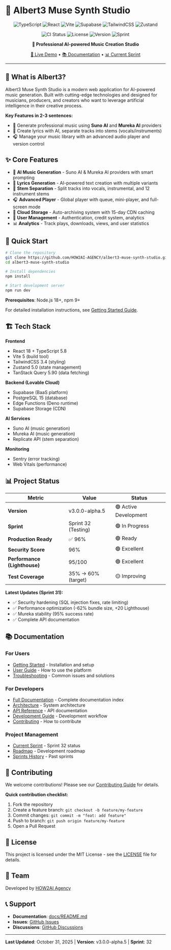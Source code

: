 # 🎵 Albert3 Muse Synth Studio

<div align="center">

![TypeScript](https://img.shields.io/badge/TypeScript-007ACC?style=for-the-badge&logo=typescript&logoColor=white)
![React](https://img.shields.io/badge/React-20232A?style=for-the-badge&logo=react&logoColor=61DAFB)
![Vite](https://img.shields.io/badge/Vite-646CFF?style=for-the-badge&logo=vite&logoColor=white)
![Supabase](https://img.shields.io/badge/Supabase-3ECF8E?style=for-the-badge&logo=supabase&logoColor=white)
![TailwindCSS](https://img.shields.io/badge/Tailwind_CSS-38B2AC?style=for-the-badge&logo=tailwind-css&logoColor=white)
![Zustand](https://img.shields.io/badge/Zustand-443E38?style=for-the-badge&logo=react&logoColor=white)

![CI Status](https://img.shields.io/github/actions/workflow/status/HOW2AI-AGENCY/albert3-muse-synth-studio/ci.yml?branch=main&style=for-the-badge&label=CI)
![License](https://img.shields.io/badge/License-MIT-blue.svg?style=for-the-badge)
![Version](https://img.shields.io/badge/version-3.0.0--alpha.5-blue?style=for-the-badge)
![Sprint](https://img.shields.io/badge/Sprint-32-green?style=for-the-badge)

**🎼 Professional AI-powered Music Creation Studio**

[🚀 Live Demo](https://albert3-muse-synth-studio.lovable.app) • [📚 Documentation](docs/README.md) • [📊 Current Sprint](project-management/current-sprint/README.md)

</div>

---

## 🎯 What is Albert3?

Albert3 Muse Synth Studio is a modern web application for AI-powered music generation. Built with cutting-edge technologies and designed for musicians, producers, and creators who want to leverage artificial intelligence in their creative process.

**Key Features in 2-3 sentences:**
- 🎼 Generate professional music using **Suno AI** and **Mureka AI** providers
- 📝 Create lyrics with AI, separate tracks into stems (vocals/instruments)
- 🎧 Manage your music library with an advanced audio player and version control

## ✨ Core Features

- 🎼 **AI Music Generation** - Suno AI & Mureka AI providers with smart prompting
- 📝 **Lyrics Generation** - AI-powered text creation with multiple variants
- 🎵 **Stem Separation** - Split tracks into vocals, instrumental, and 12 instrument stems
- 🎧 **Advanced Player** - Global player with queue, mini-player, and full-screen mode
- 💾 **Cloud Storage** - Auto-archiving system with 15-day CDN caching
- 👥 **User Management** - Authentication, credit system, analytics
- 📊 **Analytics** - Track plays, downloads, views, and user statistics

## 🚀 Quick Start

```bash
# Clone the repository
git clone https://github.com/HOW2AI-AGENCY/albert3-muse-synth-studio.git
cd albert3-muse-synth-studio

# Install dependencies
npm install

# Start development server
npm run dev
```

**Prerequisites**: Node.js 18+, npm 9+

For detailed installation instructions, see [Getting Started Guide](docs/getting-started/installation.md).

## 🏗️ Tech Stack

**Frontend**
- React 18 + TypeScript 5.8
- Vite 5 (build tool)
- TailwindCSS 3.4 (styling)
- Zustand 5.0 (state management)
- TanStack Query 5.90 (data fetching)

**Backend (Lovable Cloud)**
- Supabase (BaaS platform)
- PostgreSQL 15 (database)
- Edge Functions (Deno runtime)
- Supabase Storage (CDN)

**AI Services**
- Suno AI (music generation)
- Mureka AI (music generation)
- Replicate API (stem separation)

**Monitoring**
- Sentry (error tracking)
- Web Vitals (performance)

## 📊 Project Status

| Metric | Value | Status |
|--------|-------|--------|
| **Version** | v3.0.0-alpha.5 | 🟢 Active Development |
| **Sprint** | Sprint 32 (Testing) | 🟢 In Progress |
| **Production Ready** | ✅ 96% | 🟢 Ready |
| **Security Score** | 96% | 🟢 Excellent |
| **Performance (Lighthouse)** | 95/100 | 🟢 Excellent |
| **Test Coverage** | 35% → 60% (target) | 🟡 Improving |

**Latest Updates (Sprint 31):**
- ✅ Security hardening (SQL injection fixes, rate limiting)
- ✅ Performance optimization (-62% bundle size, +20 Lighthouse)
- ✅ Mureka stability (95% success rate)
- ✅ Complete API documentation

## 📚 Documentation

### For Users
- [Getting Started](docs/getting-started/installation.md) - Installation and setup
- [User Guide](docs/user-guide/README.md) - How to use the platform
- [Troubleshooting](docs/TROUBLESHOOTING.md) - Common issues and solutions

### For Developers
- [Full Documentation](docs/README.md) - Complete documentation index
- [Architecture](docs/architecture/overview.md) - System architecture
- [API Reference](docs/api/README.md) - API documentation
- [Development Guide](docs/guides/development.md) - Development workflow
- [Contributing](CONTRIBUTING.md) - How to contribute

### Project Management
- [Current Sprint](project-management/current-sprint/README.md) - Sprint 32 status
- [Roadmap](project-management/roadmap/q4-2025.md) - Development roadmap
- [Sprints History](project-management/sprints/archive.md) - Past sprints

## 🤝 Contributing

We welcome contributions! Please see our [Contributing Guide](CONTRIBUTING.md) for details.

**Quick contribution checklist:**
1. Fork the repository
2. Create a feature branch: `git checkout -b feature/my-feature`
3. Commit changes: `git commit -m "feat: add feature"`
4. Push to branch: `git push origin feature/my-feature`
5. Open a Pull Request

## 📄 License

This project is licensed under the MIT License - see the [LICENSE](LICENSE) file for details.

## 👥 Team

Developed by [HOW2AI Agency](https://github.com/HOW2AI-AGENCY)

## 📞 Support

- **Documentation**: [docs/README.md](docs/README.md)
- **Issues**: [GitHub Issues](https://github.com/HOW2AI-AGENCY/albert3-muse-synth-studio/issues)
- **Discussions**: [GitHub Discussions](https://github.com/HOW2AI-AGENCY/albert3-muse-synth-studio/discussions)

---

**Last Updated**: October 31, 2025 | **Version**: v3.0.0-alpha.5 | **Sprint**: 32
